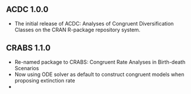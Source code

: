 ## ACDC 1.0.0

* The initial release of ACDC: Analyses of Congruent Diversification Classes on the CRAN R-package repository system.

## CRABS 1.1.0

* Re-named package to CRABS: Congruent Rate Analyses in Birth-death Scenarios
* Now using ODE solver as default to construct congruent models when proposing extinction rate
* 

